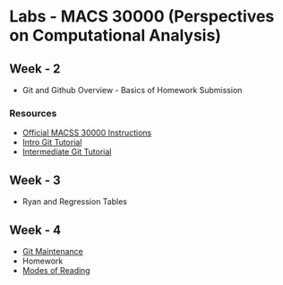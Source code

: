# Labs - MACS 30000 (Perspectives on Computational Analysis)
 
## Week - 2

* Git and Github Overview - Basics of Homework Submission

### Resources

* [Official MACSS 30000  Instructions](https://github.com/UC-MACSS/persp-analysis/tree/master/students)
* [Intro Git Tutorial](http://jmausolf.github.io/code/intro_git/)
* [Intermediate Git Tutorial](http://jmausolf.github.io/code/intermediate_git/)


## Week - 3 

* Ryan and Regression Tables

## Week - 4

* [Git Maintenance](lab_files/git_maintenance.md) 
* Homework
* [Modes of Reading](lab_files/Abbott__2014_Modes_of_Reading.pdf)


